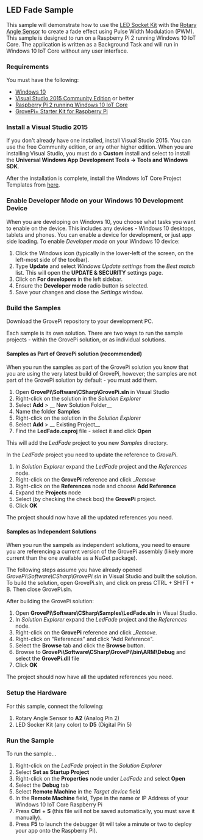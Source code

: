 ## **LED Fade Sample**
This sample will demonstrate how to use the [LED Socket Kit](http://www.seeedstudio.com/wiki/Grove_-_LED_Socket_Kit) with the [Rotary Angle Sensor](http://www.seeedstudio.com/wiki/Grove_-_Rotary_Angle_Sensor) to create a fade effect using Pulse Width Modulation (PWM). This sample is designed to run on a Raspberry Pi 2 running Windows 10 IoT Core. The application is written as a Background Task and will run in Windows 10 IoT Core without any user interface.

### Requirements
You must have the following:

- [Windows 10](https://www.microsoft.com/windows/)
- [Visual Studio 2015 Community Edition](https://www.visualstudio.com/) or better
- [Raspberry Pi 2 running Windows 10 IoT Core](http://ms-iot.github.io/content/en-US/win10/RPI.htm)
- [GrovePi+ Starter Kit for Raspberry Pi](http://www.dexterindustries.com/grovepi-starter-kit/)

### Install a Visual Studio 2015
If you don't already have one installed, install Visual Studio 2015. You can use the free Community edition, or any other higher edition. When you are installing Visual Studio, you must do a __Custom__ install and select to install the __Universal Windows App Development Tools -> Tools and Windows SDK__. 

After the installation is complete, install the Windows IoT Core Project Templates from [here](https://visualstudiogallery.msdn.microsoft.com/55b357e1-a533-43ad-82a5-a88ac4b01dec).

### Enable Developer Mode on your Windows 10 Development Device
When you are developing on Windows 10, you choose what tasks you want to enable on the device. This includes any devices - Windows 10 desktops, tablets and phones. You can enable a device for development, or just app side loading. To enable _Developer mode_ on your Windows 10 device:

1. Click the Windows icon (typically in the lower-left of the screen, on the left-most side of the toolbar). 
2. Type __Update__ and select _Windows Update settings_ from the _Best match_ list. This will open the __UPDATE & SECURITY__ settings page. 
3. Click on __For developers__ in the left sidebar.
4. Ensure the __Developer mode__ radio button is selected.
5. Save your changes and close the _Settings_ window.  

### Build the Samples
Download the GrovePi repository to your development PC.

Each sample is its own solution. There are two ways to run the sample projects - within the GrovePi solution, or as individual solutions.

#### Samples as Part of GrovePi solution (recommended)
When you run the samples as part of the GrovePi solution you know that you are using the very latest build of GrovePi, however; the samples are not part of the GrovePi solution by default - you must add them.

1. Open __GrovePi\Software\CSharp\GrovePi.sln__ in Visual Studio
2. Right-click on the solution in the _Solution Explorer_
3. Select __Add__ > __ New Solution Folder__
4. Name the folder __Samples__
5. Right-click on the solution in the _Solution Explorer_
6. Select __Add__ > __ Existing Project__
7. Find the __LedFade.csproj__ file - select it and click __Open__

This will add the _LedFade_ project to you new _Samples_ directory.

In the _LedFade_ project you need to update the reference to _GrovePi_.

1. In _Solution Explorer_ expand the _LedFade_ project and the _References_ node.
2. Right-click on the __GrovePi__ reference and click __Remove_
3. Right-click on the __References__ node and choose __Add Reference__
4. Expand the __Projects__ node
5. Select (by checking the check box) the __GrovePi__ project.
6. Click __OK__

The project should now have all the updated references you need. 

#### Samples as Independent Solutions
When you run the sampels as independent solutions, you need to ensure you are referencing a current version of the GrovePi assembly (likely more current than the one available as a NuGet package). 

The following steps assume you have already opened _GrovePi\Software\CSharp\GrovePi.sln_ in Visual Studio and built the solution.  To build the solution, open GrovePi.sln, and click on press CTRL + SHIFT + B.  Then close GrovePi.sln.

After building the GrovePi solution:   

1. Open __GrovePi\Software\CSharp\Samples\LedFade.sln__ in Visual Studio.   
2. In _Solution Explorer_ expand the _LedFade_ project and the _References_ node.  
3. Right-click on the __GrovePi__ reference and click __Remove_.  
4. Right-click on "References" and click "Add Reference".  
5. Select the __Browse__ tab and click the __Browse__ button.  
6. Browse to __GrovePi\Software\CSharp\GrovePi\bin\ARM\Debug__ and select the __GrovePi.dll__ file  
7. Click __OK__  

The project should now have all the updated references you need. 

### Setup the Hardware
For this sample, connect the following:

1. Rotary Angle Sensor to __A2__ (Analog Pin 2)
2. LED Socker Kit (any color) to __D5__ (Digital Pin 5)

### Run the Sample
To run the sample... 

1. Right-click on the _LedFade_ project in the _Solution Explorer_
2. Select __Set as Startup Project__
3. Right-click on the __Properties__ node under _LedFade_ and select __Open__
4. Select the __Debug__ tab
5. Select __Remote Machine__ in the _Target device_ field
6. In the __Remote Machine__ field, Type in the name or IP Address of your Windows 10 IoT Core Raspberry Pi
7. Press __Ctrl__ + __S__ (this file will not be saved automatically, you must save it manually).
8. Press __F5__ to launch the debugger (it will take a minute or two to deploy your app onto the Raspberry Pi).
